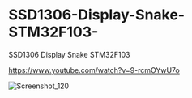 # SSD1306-Display-Snake-STM32F103-
SSD1306 Display Snake STM32F103 

https://www.youtube.com/watch?v=9-rcmOYwU7o

![Screenshot_120](https://user-images.githubusercontent.com/31142397/213823110-30ce3752-283d-4da2-9fc7-36e4c04c24cd.jpg)
